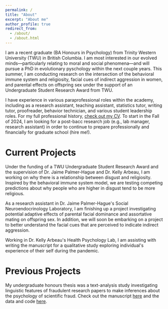 ```yaml
---
permalink: /
title: "About"
excerpt: "About me"
author_profile: true
redirect_from: 
  - /about/
  - /about.html
---
```


I am a recent graduate (BA Honours in Psychology) from Trinity Western University (TWU) in British Columbia. I am most interested in our evolved minds—particularly relating to moral and social phenomena—and will pursue a PhD in evolutionary pyschology within the next couple years. This summer, I am conducting research on the intersection of the behavioral immune system and religiosity, facial cues of indirect aggression in women, and parental effects on offspring sex under the support of an Undergraduate Student Research Award from TWU.

I have experience in various paraprofessional roles within the academy, including as a research assistant, teaching assistant, statistics tutor, writing tutor, proofreader, behavior technician, and various student leadership roles. For my full professional history, [check out my CV](/files/CV.pdf). To start in the Fall of 2024, I am looking for a post-bacc research job (e.g., lab manager, research assistant) in order to continue to prepare professionally and financially for graduate school (hire me!).

Current Projects
======
Under the funding of a TWU Undergraduate Student Research Award and the supervision of Dr. Jaime Palmer-Hague and Dr. Kelly Arbeau, I am working on why there is a relationship between disgust and religiosity. Inspired by the behavioral immune system model, we are testing competing predictions about why people who are higher in disgust tend to be more religious.

As a research assistant in Dr. Jaime Palmer-Hague's Social Neuroendocrinology Laboratory, I am finishing up a project investigating potential adaptive effects of parental facial dominance and assortative mating on offspring sex. In addition, we will soon be embarking on a project to better understand the facial cues that are perceived to indicate indirect aggression.

Working in Dr. Kelly Arbeau's Health Psychology Lab, I am assisting with writing the manuscript for a qualitative study exploring individual's experience of their self during the pandemic.

Previous Projects
======
My undergraduate honours thesis was a text-analysis study investigating linguistic features of fraudulent research papers to make inferences about the psychology of scientific fraud. Check out the manuscript [here](/files/thesis_manuscript.pdf) and the data and code [here](https://github.com/BenjaminJZubaly/Undergraduate-Thesis-Data-Analysis).